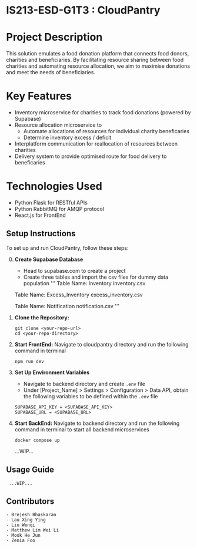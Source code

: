 # IS213-ESD-G1T3 : CloudPantry

# Project Description
This solution emulates a food donation platform that connects food donors, charities and beneficiaries.
By facilitating resource sharing between food charities and automating resource allocation, we
aim to maximise donations and meet the needs of beneficiaries.

# Key Features
- Inventory microservice for charities to track food donations (powered by Supabase)
- Resource allocation microservice to
  - Automate allocations of resources for individual charity beneficaries
  - Determine inventory excess / deficit
- Interplatform communication for reallocation of resources between charities
- Delivery system to provide optimised route for food delivery to beneficaries

# Technologies Used
- Python Flask for RESTful APIs
- Python RabbitMQ for AMQP protocol
- React.js for FrontEnd

## Setup Instructions

To set up and run CloudPantry, follow these steps:

0.  **Create Supabase Database**
    - Head to supabase.com to create a project
    - Create three tables and import the csv files for dummy data population
   '''
    Table Name: Inventory
    inventory.csv

    Table Name: Excess_Inventory
    excess_inventory.csv

    Table Name: Notification
    notification.csv
   '''

2.  **Clone the Repository:**

    ```
    git clone <your-repo-url>
    cd <your-repo-directory>
    ```
    
3.  **Start FrontEnd:**
    Navigate to cloudpantry directory and run the following command in terminal
    ```
    npm run dev
    ```

4. **Set Up Environment Variables**
    - Navigate to backend directory and create `.env` file
    - Under [Project_Name] > Settings > Configuration > Data API, obtain the following variables to be defined within the `.env` file
    ```
    SUPABASE_API_KEY = <SUPABASE_API_KEY>
    SUPABASE_URL = <SUPABASE_URL>
    ```
    
5.  **Start BackEnd:**
    Navigate to backend directory and run the following command in terminal to start all backend microservices
    ```
    docker compose up
    ```

     ...WIP...

## Usage Guide

     ...WIP...

## Contributors

    - Brejesh Bhaskaran
    - Lau Xing Ying
    - Liu Wenqi
    - Matthew Lim Wei Li
    - Mook He Jun
    - Zenia Foo
